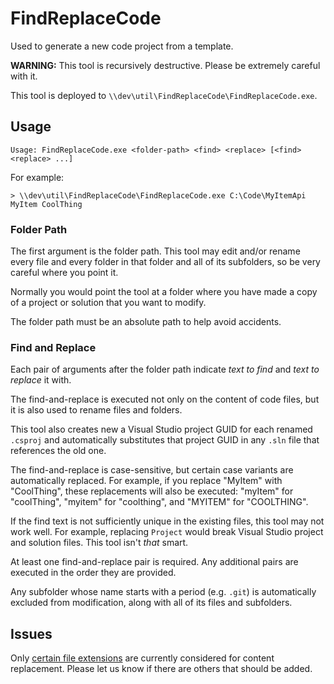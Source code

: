 # FindReplaceCode

Used to generate a new code project from a template.

**WARNING:** This tool is recursively destructive. Please be extremely careful with it.

This tool is deployed to `\\dev\util\FindReplaceCode\FindReplaceCode.exe`.

## Usage

```
Usage: FindReplaceCode.exe <folder-path> <find> <replace> [<find> <replace> ...]
```

For example:

```
> \\dev\util\FindReplaceCode\FindReplaceCode.exe C:\Code\MyItemApi MyItem CoolThing
```

### Folder Path

The first argument is the folder path. This tool may edit and/or rename every file and every folder in that folder and all of its subfolders, so be very careful where you point it.

Normally you would point the tool at a folder where you have made a copy of a project or solution that you want to modify.

The folder path must be an absolute path to help avoid accidents.

### Find and Replace

Each pair of arguments after the folder path indicate *text to find* and *text to replace* it with.

The find-and-replace is executed not only on the content of code files, but it is also used to rename files and folders.

This tool also creates new a Visual Studio project GUID for each renamed `.csproj` and automatically substitutes that project GUID in any `.sln` file that references the old one.

The find-and-replace is case-sensitive, but certain case variants are automatically replaced. For example, if you replace "MyItem" with "CoolThing", these replacements will also be executed: "myItem" for "coolThing", "myitem" for "coolthing", and "MYITEM" for "COOLTHING".

If the find text is not sufficiently unique in the existing files, this tool may not work well. For example, replacing `Project` would break Visual Studio project and solution files. This tool isn't *that* smart.

At least one find-and-replace pair is required. Any additional pairs are executed in the order they are provided.

Any subfolder whose name starts with a period (e.g. `.git`) is automatically excluded from modification, along with all of its files and subfolders.

## Issues

Only [certain file extensions](src/FindReplaceCode/App.config) are currently considered for content replacement. Please let us know if there are others that should be added.
